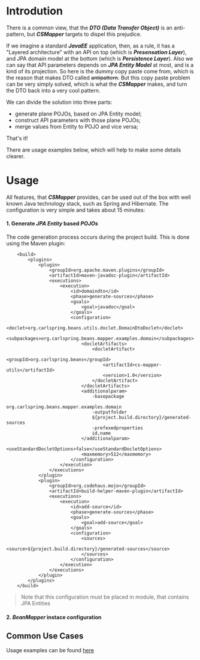 # Introdution

There is a common view, that the **_DTO (Data Transfer Object)_**  is an anti-pattern, but **_CSMapper_** targets to dispel this prejudice.

If we imagine a standard **_JavaEE_** application, then, as a rule, it has a "Layered architecture" with an API on top (which is **_Presensation Layer_**), and JPA domain model at the bottom (which is **_Persistence Layer_**). Also we can say that API parameters depends on **_JPA Entity Model_** at most, and is a kind of its projection. So here is the dummy copy paste come from, which is the reason that makes DTO called ~~antipattern~~. But this copy paste problem can be very simply solved, which is what the **_CSMapper_** makes, and turn the DTO back into a very cool pattern.

We can divide the solution into three parts:
* generate plane POJOs, based on JPA Entity model;
* construct API parameters with those plane POJOs;
* merge values from Entity to POJO and vice versa;

That's it! 

There are usage examples below, which will help to make some details clearer.

# Usage

All features, that **_CSMapper_** provides, can be used out of the box with well known Java technology stack, such as Spring and Hibernate. The configuration is very simple and takes about 15 minutes:

#### 1. Generate **_JPA Entity_** based **_POJOs_**

The code generation process occurs during the project build. This is done using the Maven plugin:

```
	<build>
		<plugins>
			<plugin>
				<groupId>org.apache.maven.plugins</groupId>
				<artifactId>maven-javadoc-plugin</artifactId>
				<executions>
					<execution>
						<id>domaindto</id>
						<phase>generate-sources</phase>
						<goals>
							<goal>javadoc</goal>
						</goals>
						<configuration>
							<doclet>org.carlspring.beans.utils.doclet.DomainDtoDoclet</doclet>
							<subpackages>org.carlspring.beans.mapper.examples.domain</subpackages>
							<docletArtifacts>
								<docletArtifact>
									<groupId>org.carlspring.beans</groupId>
									<artifactId>cs-mapper-utils</artifactId>
									<version>1.0</version>
								</docletArtifact>
							</docletArtifacts>
							<additionalparam>
								-basepackage
								org.carlspring.beans.mapper.examples.domain
								-outputfolder
								${project.build.directory}/generated-sources
								-prefexedproperties
								id,name
							</additionalparam>
							<useStandardDocletOptions>false</useStandardDocletOptions>
							<maxmemory>512</maxmemory>
						</configuration>
					</execution>
				</executions>
			</plugin>
			<plugin>
				<groupId>org.codehaus.mojo</groupId>
				<artifactId>build-helper-maven-plugin</artifactId>
				<executions>
					<execution>
						<id>add-source</id>
						<phase>generate-sources</phase>
						<goals>
							<goal>add-source</goal>
						</goals>
						<configuration>
							<sources>
								<source>${project.build.directory}/generated-sources</source>
							</sources>
						</configuration>
					</execution>
				</executions>
			</plugin>
		</plugins>
	</build>
```
> Note that this configuration must be placed in module, that contains JPA Entities

#### 2. **_BeanMapper_** instace configuration


## Common Use Cases

Usage examples can be found [here](https://github.com/sbespalov/cs-mapper/tree/master/cs-mapper-examples)
